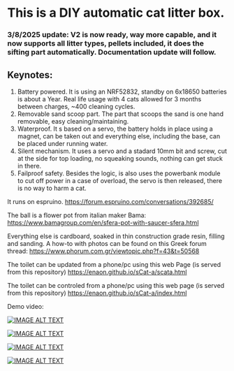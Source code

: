 # This is a DIY automatic cat litter box.

### 3/8/2025 update: V2 is now ready, way more capable, and it now supports all litter types, pellets included, it does the sifting part automatically. Documentation update will follow. 

## Keynotes:
1. Battery powered.
   It is using an NRF52832, standby on 6x18650 batteries is about a Year. Real life usage with 4 cats allowed for 3 months between charges, ~400 cleaning cycles.
2. Removable sand scoop part.
   The part that scoops the sand is one hand removable, easy cleaning/maintaining.
3. Waterproof.
   It s based on a servo, the battery holds in place using a magnet, can be taken out and everything else, including the base, can be placed under running water.
5. Silent mechanism.
   It uses a servo and a stadard 10mm bit and screw, cut at the side for top loading, no squeaking sounds, nothing can get stuck in there.
6. Failproof safety.
   Besides the logic, is also uses the powerbank module to cut off power in a case of overload, the servo is then released, there is no way to harm a cat.

It runs on espruino.
https://forum.espruino.com/conversations/392685/

The ball is a flower pot from italian maker Bama:
https://www.bamagroup.com/en/sfera-pot-with-saucer-sfera.html

Everything else is cardboard, soaked in thin construction grade resin, filling and sanding. 
A how-to with photos can be found on this Greek forum thread:
https://www.phorum.com.gr/viewtopic.php?f=43&t=50568

The toilet can be updated from a phone/pc using this web Page (is served from this repository)
https://enaon.github.io/sCat-a/scata.html

The toilet can be controled from a phone/pc using this web page (is served from this repository)
https://enaon.github.io/sCat-a/index.html


Demo video:


[![IMAGE ALT TEXT](http://img.youtube.com/vi/D4g8feknsxU/0.jpg)](http://www.youtube.com/watch?v=D4g8feknsxU "")

[![IMAGE ALT TEXT](http://img.youtube.com/vi/NsHfjCTPNMw/0.jpg)](http://www.youtube.com/watch?v=NsHfjCTPNMw "")

[![IMAGE ALT TEXT](http://img.youtube.com/vi/7z5zREmaqtM/0.jpg)](http://www.youtube.com/watch?v=7z5zREmaqtM "")

[![IMAGE ALT TEXT](http://img.youtube.com/vi/u9RIlObnvNE/0.jpg)](http://www.youtube.com/watch?v=u9RIlObnvNE "")




